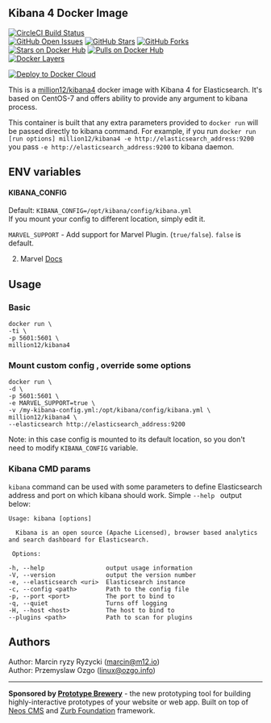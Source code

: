 ## Kibana 4 Docker Image
[![CircleCI Build Status](https://img.shields.io/circleci/project/million12/docker-kibana4/master.svg)](https://circleci.com/gh/million12/docker-kibana4/tree/master)  
[![GitHub Open Issues](https://img.shields.io/github/issues/million12/docker-kibana4.svg)](https://github.com/million12/docker-kibana4/issues)
[![GitHub Stars](https://img.shields.io/github/stars/million12/docker-kibana4.svg)](https://github.com/million12/docker-kibana4)
[![GitHub Forks](https://img.shields.io/github/forks/million12/docker-kibana4.svg)](https://github.com/million12/docker-kibana4)  
[![Stars on Docker Hub](https://img.shields.io/docker/stars/million12/kibana4.svg)](https://hub.docker.com/r/million12/kibana4)
[![Pulls on Docker Hub](https://img.shields.io/docker/pulls/million12/kibana4.svg)](https://hub.docker.com/r/million12/kibana4)  
[![Docker Layers](https://badge.imagelayers.io/million12/kibana4:latest.svg)](https://hub.docker.com/r/million12/kibana4)

[![Deploy to Docker Cloud](https://files.cloud.docker.com/images/deploy-to-dockercloud.svg)](https://cloud.docker.com/stack/deploy/?repo=https://github.com/million12/docker-kibana4/tree/master)

This is a [million12/kibana4](https://registry.hub.docker.com/u/million12/kibana4/) docker image with Kibana 4 for Elasticsearch. It's based on CentOS-7 and offers ability to provide any argument to kibana process.

This container is built that any extra parameters provided to `docker run` will be passed directly to kibana command. For example, if you run `docker run [run options] million12/kibana4 -e http://elasticsearch_address:9200` you pass `-e http://elasticsearch_address:9200` to kibana daemon.

## ENV variables

#### KIBANA_CONFIG
Default: `KIBANA_CONFIG=/opt/kibana/config/kibana.yml`  
If you mount your config to different location, simply edit it.

`MARVEL_SUPPORT` - Add support for Marvel Plugin. (`true/false`). `false` is default.

2. Marvel [Docs](http://www.elasticsearch.org/overview/marvel/)



## Usage
### Basic

    docker run \
    -ti \
    -p 5601:5601 \
    million12/kibana4

### Mount custom config , override some options

    docker run \
    -d \
    -p 5601:5601 \
    -e MARVEL_SUPPORT=true \
    -v /my-kibana-config.yml:/opt/kibana/config/kibana.yml \
    million12/kibana4 \
    --elasticsearch http://elasticsearch_address:9200

Note: in this case config is mounted to its default location, so you don't need to modify `KIBANA_CONFIG` variable.

### Kibana CMD params
`kibana` command can be used with some parameters to define Elasticsearch address and port on which kibana should work. Simple `--help ` output below:   

	Usage: kibana [options]

	  Kibana is an open source (Apache Licensed), browser based analytics and search dashboard for Elasticsearch.

 	 Options:

    -h, --help                 output usage information
    -V, --version              output the version number
    -e, --elasticsearch <uri>  Elasticsearch instance
    -c, --config <path>        Path to the config file
    -p, --port <port>          The port to bind to
    -q, --quiet                Turns off logging
    -H, --host <host>          The host to bind to
    --plugins <path>           Path to scan for plugins

## Authors

Author: Marcin ryzy Ryzycki (<marcin@m12.io>)  
Author: Przemyslaw Ozgo (<linux@ozgo.info>)

---

**Sponsored by [Prototype Brewery](http://prototypebrewery.io/)** - the new prototyping tool for building highly-interactive prototypes of your website or web app. Built on top of [Neos CMS](https://www.neos.io/) and [Zurb Foundation](http://foundation.zurb.com/) framework.
